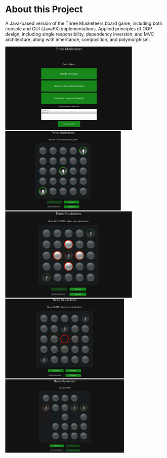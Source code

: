 # About this Project
A Java-based version of the Three Musketeers board game, including both console and GUI (JavaFX) implementations. Applied principles of OOP design, including single responsibility, dependency inversion, and MVC architecture, along with inheritance, composition, and polymorphism.

<p align="">
  <img width="400" src="/images/tm1.png">
  <img width="365" src="/images/tm2.png">
  <img width="400" src="/images/tm3.png">
  <img width="375" src="/images/tm4.png">
  <img width="375" src="/images/tm5.png">
</p>
